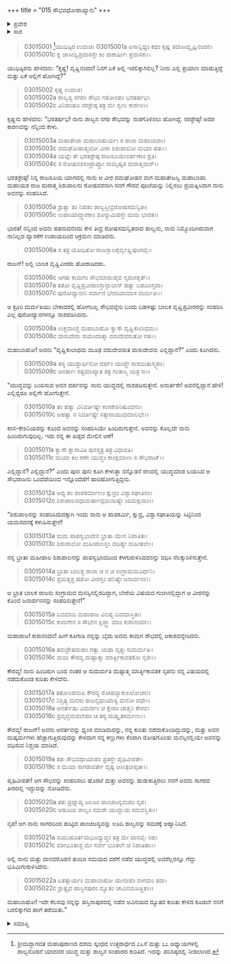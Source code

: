 +++
title = "015 ಸೌಭವಧೋಪಾಖ್ಯಾನಃ"
+++

<details><summary>ಪ್ರವೇಶ</summary>


।।   ಓಂ ಓಂ ನಮೋ ನಾರಾಯಣಾಯ।।   ಶ್ರೀ ವೇದವ್ಯಾಸಾಯ ನಮಃ ।।

ಶ್ರೀ ಕೃಷ್ಣದ್ವೈಪಾಯನ ವೇದವ್ಯಾಸ ವಿರಚಿತ  

**ಶ್ರೀ ಮಹಾಭಾರತ**

**ಆರಣ್ಯಕ ಪರ್ವ**

**ಕೈರಾತ ಪರ್ವ**

**ಅಧ್ಯಾಯ 15**

</details>


<details><summary>ಸಾರ</summary>

ಆ ಸಮಯದಲ್ಲಿ ಅವನು ಎಲ್ಲಿದ್ದ ಎನ್ನುವುದನ್ನು ಯುಧಿಷ್ಠಿರನು ಕೇಳಲು ಕೃಷ್ಣನು ಶಿಶುಪಾಲನ ವಧೆಯ ಸೇಡು ತೀರಿಸಿಕೊಳ್ಳಲು ತನ್ನ ದ್ವಾರಕೆಗೆ ಆಕ್ರಮಣ ಮಾಡಿದ ಸೌಭಪತಿ ಶಾಲ್ವನೊಂದಿಗೆ ಹೋರಾಡುತ್ತಿದ್ದನೆಂದು ಹೇಳುವುದು (1-22).

</details>


>03015001 [^1]ಯುಧಿಷ್ಠಿರ ಉವಾಚ।
03015001a ಅಸಾನ್ನಿಧ್ಯಂ ಕಥಂ ಕೃಷ್ಣ ತವಾಸೀದ್ವೃಷ್ಣಿನಂದನ।   
03015001c ಕ್ವ ಚಾಸೀದ್ವಿಪ್ರವಾಸಸ್ತೇ ಕಿಂ ವಾಕಾರ್ಷೀಃ ಪ್ರವಾಸಕಃ।।

ಯುಧಿಷ್ಠಿರನು ಹೇಳಿದನು: “ಕೃಷ್ಣ! ವೃಷ್ಣಿನಂದನ! ನಿನಗೆ ಏಕೆ ಅಲ್ಲಿ ಇರಲಿಕ್ಕಾಗಲಿಲ್ಲ? ನೀನು ಎಲ್ಲಿ ಪ್ರಯಾಣ ಮಾಡುತ್ತಿದ್ದೆ ಮತ್ತು ಏಕೆ ಅಲ್ಲಿಗೆ ಹೋಗಿದ್ದೆ?”

> 03015002 ಕೃಷ್ಣ ಉವಾಚ।  
03015002a ಶಾಲ್ವಸ್ಯ ನಗರಂ ಸೌಭಂ ಗತೋಽಹಂ ಭರತರ್ಷಭ।  
03015002c ವಿನಿಹಂತುಂ ನರಶ್ರೇಷ್ಠ ತತ್ರ ಮೇ ಶೃಣು ಕಾರಣಂ।।

ಕೃಷ್ಣನು ಹೇಳಿದನು: “ಭರತರ್ಷಭ! ನಾನು ಶಾಲ್ವನ ನಗರ ಸೌಭವನ್ನು ನಾಶಗೊಳಿಸಲು ಹೋಗಿದ್ದೆ. ನರಶ್ರೇಷ್ಠ! ಅದರ ಕಾರಣವನ್ನು ನನ್ನಿಂದ ಕೇಳು.

> 03015003a ಮಹಾತೇಜಾ ಮಹಾಬಾಹುರ್ಯಃ ಸ ರಾಜಾ ಮಹಾಯಶಾಃ।   
03015003c ದಮಘೋಷಾತ್ಮಜೋ ವೀರಃ ಶಿಶುಪಾಲೋ ಮಯಾ ಹತಃ।।  
03015004a ಯಜ್ಞೇ ತೇ ಭರತಶ್ರೇಷ್ಠ ರಾಜಸೂಯೇಽರ್ಹಣಾಂ ಪ್ರತಿ।  
03015004c ಸ ರೋಷವಶಸಂಪ್ರಾಪ್ತೋ ನಾಮೃಷ್ಯತ ದುರಾತ್ಮವಾನ್।।

ಭರತಶ್ರೇಷ್ಠ! ನಿನ್ನ ರಾಜಸೂಯ ಯಾಗದಲ್ಲಿ ನಾನು ಆ ವೀರ ದಮಘೋಷನ ಮಗ ಮಹಾತೇಜಸ್ವಿ ಮಹಾಬಾಹು ಮಹಾಯಶ ರಾಜ ದುರಾತ್ಮ ಶಿಶುಪಾಲನು ರೋಷವಶನಾಗಿ ನನಗೆ ಗೌರವ ಪೂಜೆಯನ್ನು ನಿಲ್ಲಿಸಲು ಪ್ರಯತ್ನಿಸಿದಾಗ ನಾನು ಅವನನ್ನು ಸಂಹರಿಸಿದೆ.

> 03015005a ಶ್ರುತ್ವಾ ತಂ ನಿಹತಂ ಶಾಲ್ವಸ್ತೀವ್ರರೋಷಸಮನ್ವಿತಃ।  
03015005c ಉಪಾಯಾದ್ದ್ವಾರಕಾಂ ಶೂನ್ಯಾಮಿಹಸ್ಥೇ ಮಯಿ ಭಾರತ।।

ಭಾರತ! ನನ್ನಿಂದ ಅವನು ಹತನಾದನೆಂದು ಕೇಳಿ ತೀವ್ರ ರೋಷಸಮನ್ವಿತನಾದ ಶಾಲ್ವನು, ನಾನು ನಿಮ್ಮೊಂದಿಗಿರುವಾಗ ನಾನಿಲ್ಲದ ದ್ವಾರಕೆಗೆ ಉಪಾಯದಿಂದ ಆಕ್ರಮಣ ಮಾಡಿದನು.

> 03015006a ಸ ತತ್ರ ಯೋಧಿತೋ ರಾಜನ್ಬಾಲಕೈರ್ವೃಷ್ಣಿಪುಂಗವೈಃ।

ರಾಜನ್! ಅಲ್ಲಿ ಬಾಲಕ ವೃಷ್ಣಿವೀರರು ಹೋರಾಡಿದರು.

> 03015006c ಆಗತಃ ಕಾಮಗಂ ಸೌಭಮಾರುಃಶೈವ ನೃಶಂಸಕೃತ್।।  
03015007a ತತೋ ವೃಷ್ಣಿಪ್ರವೀರಾಂಸ್ತಾನ್ಬಾಲಾನ್ ಹತ್ವಾ ಬಹೂಂಸ್ತದಾ।  
03015007c ಪುರೋದ್ಯಾನಾನಿ ಸರ್ವಾಣಿ ಭೇದಯಾಮಾಸ ದುರ್ಮತಿಃ।।

ಆ ಕ್ರೂರಿ ದುರ್ಮತಿಯು ಬೇಕಾದರಲ್ಲಿ ಹೋಗಬಲ್ಲ ಸೌಭವನ್ನೇರಿ ಬಂದು ಬಹಳಷ್ಟು ಬಾಲಕ ವೃಷ್ಣಿಪ್ರವೀರರನ್ನು ಸಂಹರಿಸಿ ಎಲ್ಲ ಪುರೋದ್ಯಾನಗಳನ್ನೂ ನಾಶಪಡಿಸಿದನು.

> 03015008a ಉಕ್ತವಾಂಶ್ಚ ಮಹಾಬಾಹೋ ಕ್ವಾಸೌ ವೃಷ್ಣಿಕುಲಾಧಮಃ।  
03015008c ವಾಸುದೇವಃ ಸುಮಂದಾತ್ಮಾ ವಸುದೇವಸುತೋ ಗತಃ।।

ಮಹಾಬಾಹೋ! ಅವನು “ವೃಷ್ಣಿಕುಲಾಧಮ ಮೂಢ ವಸುದೇವಸುತ ವಾಸುದೇವನು ಎಲ್ಲಿದ್ದಾನೆ?” ಎಂದು ಕೂಗಿದನು.

> 03015009a ತಸ್ಯ ಯುದ್ಧಾರ್ಥಿನೋ ದರ್ಪಂ ಯುದ್ಧೇ ನಾಶಯಿತಾಸ್ಮ್ಯಹಂ।   
03015009c ಆನರ್ತಾಃ ಸತ್ಯಮಾಖ್ಯಾತ ತತ್ರ ಗಂತಾಸ್ಮಿ ಯತ್ರ ಸಃ।।

“ಯುದ್ಧವನ್ನು ಬಯಸುವ ಅವನ ದರ್ಪವನ್ನು ನಾನು ಯುದ್ಧದಲ್ಲಿ ನಾಶಪಡಿಸುತ್ತೇನೆ. ಅನಾರ್ತರೇ! ಅವನೆಲ್ಲಿದ್ದಾನೆ ಹೇಳಿ! ಎಲ್ಲಿದ್ದರೂ ಅಲ್ಲಿಗೇ ಹೋಗುತ್ತೇನೆ.

> 03015010a ತಂ ಹತ್ವಾ ವಿನಿವರ್ತಿಷ್ಯೇ ಕಂಸಕೇಶಿನಿಷೂದನಂ।  
03015010c ಅಹತ್ವಾ ನ ನಿವರ್ತಿಷ್ಯೇ ಸತ್ಯೇನಾಯುಧಮಾಲಭೇ।।

ಕಂಸ-ಕೇಶಿನಿಯರನ್ನು ಕೊಂದ ಅವನನ್ನು ಸಂಹರಿಸಿಯೇ ಹಿಂದಿರುಗುತ್ತೇನೆ. ಅವನನ್ನು ಕೊಲ್ಲದೇ ನಾನು ಹಿಂದಿರುಗುವುದಿಲ್ಲ. ಇದು ನನ್ನ ಈ ಖಡ್ಗದ ಮೇಲಿನ ಆಣೆ!

> 03015011a ಕ್ವಾಸೌ ಕ್ವಾಸಾವಿತಿ ಪುನಸ್ತತ್ರ ತತ್ರ ವಿಧಾವತಿ।  
03015011c ಮಯಾ ಕಿಲ ರಣೇ ಯುದ್ಧಂ ಕಾಂಕ್ಷಮಾಣಃ ಸ ಸೌಭರಾಟ್।।

ಎಲ್ಲಿದ್ದಾನೆ? ಎಲ್ಲಿದ್ದಾನೆ?” ಎಂದು ಪುನಃ ಪುನಃ ಕೂಗಿ ಕೇಳುತ್ತಾ ನನ್ನೊಡನೆ ರಣದಲ್ಲಿ ಯುದ್ಧಮಾಡ ಬಯಸಿದ ಆ ಸೌಭರಾಜನು ಒಂದೆಡೆಯಿಂದ ಇನ್ನೊಂದೆಡೆಗೆ ಹಾರಿಹೋಗುತ್ತಿದ್ದನು.

> 03015012a ಅದ್ಯ ತಂ ಪಾಪಕರ್ಮಾಣಂ ಕ್ಷುದ್ರಂ ವಿಶ್ವಾಸಘಾತಿನಂ।  
03015012c ಶಿಶುಪಾಲವಧಾಮರ್ಷಾದ್ಗಮಯಿಷ್ಯೇ ಯಮಕ್ಷಯಂ।।

“ಶಿಶುಪಾಲನನ್ನು ಸಂಹರಿಸಿದುದಕ್ಕಾಗಿ ಇಂದು ನಾನು ಆ ಪಾಪಕರ್ಮಿ, ಕ್ಷುದ್ರ, ವಿಶ್ವಾಸಘಾತಿಯನ್ನು ಸಿಟ್ಟಿನಿಂದ ಯಮಸದನಕ್ಕೆ ಕಳುಹಿಸುತ್ತೇನೆ!

> 03015013a ಮಮ ಪಾಪಸ್ವಭಾವೇನ ಭ್ರಾತಾ ಯೇನ ನಿಪಾತಿತಃ।   
03015013c ಶಿಶುಪಾಲೋ ಮಹೀಪಾಲಸ್ತಂ ವಧಿಷ್ಯೇ ಮಹೀತಲೇ।।

ನನ್ನ ಭ್ರಾತಾ ಮಹೀಪಾಲ ಶಿಶುಪಾಲನನ್ನು ಪಾಪಸ್ವಭಾವದಿಂದ ಕೆಳಗುರುಳಿಸಿದವನನ್ನು ವಧಿಸಿ ನೆಲಕ್ಕುರಿಳಿಸುತ್ತೇನೆ.

> 03015014a ಭ್ರಾತಾ ಬಾಲಶ್ಚ ರಾಜಾ ಚ ನ ಚ ಸಂಗ್ರಾಮಮೂರ್ಧನಿ।  
03015014c ಪ್ರಮತ್ತಶ್ಚ ಹತೋ ವೀರಸ್ತಂ ಹನಿಷ್ಯೇ ಜನಾರ್ದನಂ।।

ಆ ಭ್ರಾತ ಬಾಲಕ ರಾಜನು ಸಂಗ್ರಾಮದ ಮನಸ್ಸಿನಲ್ಲಿರದಿದ್ದಾಗ, ಬೇರೆಯ ವಿಷಯದ ಗುಂಗಿನಲ್ಲಿದ್ದಾಗ ಆ ವೀರನನ್ನು ಕೊಂದ ಜನಾರ್ದನನನ್ನು ಸಂಹರಿಸುತ್ತೇನೆ!”

> 03015015a ಏವಮಾದಿ ಮಹಾರಾಜ ವಿಲಪ್ಯ ದಿವಮಾಸ್ಥಿತಃ।  
03015015c ಕಾಮಗೇನ ಸ ಸೌಭೇನ ಕ್ಷಿಪ್ತ್ವಾ ಮಾಂ ಕುರುನಂದನ।।

ಮಹಾರಾಜ! ಕುರುನಂದನ! ಹೀಗೆ ಕೂಗಾಡಿ ನನ್ನನ್ನು ಬೈದು ಅವನು ಕಾಮಗ ಸೌಭದಲ್ಲಿ ಆಕಾಶವನ್ನೇರಿದನು.

> 03015016a ತಮಶ್ರೌಷಮಹಂ ಗತ್ವಾ ಯಥಾ ವೃತ್ತಃ ಸುದುರ್ಮತಿಃ।   
03015016c ಮಯಿ ಕೌರವ್ಯ ದುಷ್ಟಾತ್ಮಾ ಮಾರ್ತ್ತಿಕಾವತಕೋ ನೃಪಃ।।

ಕೌರವ್ಯ! ನಾನು ಹಿಂದಿರುಗಿ ಬಂದ ನಂತರ ಆ ಸುದುರ್ಮತಿ ದುಷ್ಟಾತ್ಮ ಮಾರ್ತ್ತಿಕಾವತಕ ನೃಪನು ನನ್ನ ವಿಷಯದಲ್ಲಿ ನಡೆದುಕೊಂಡ ಕುರಿತು ಕೇಳಿದೆನು.

> 03015017a ತತೋಽಹಮಪಿ ಕೌರವ್ಯ ರೋಷವ್ಯಾಕುಲಲೋಚನಃ।  
03015017c ನಿಶ್ಚಿತ್ಯ ಮನಸಾ ರಾಜನ್ವಧಾಯಾಸ್ಯ ಮನೋ ದಧೇ।।  
03015018a ಆನರ್ತೇಷು ವಿಮರ್ದಂ ಚ ಕ್ಷೇಪಂ ಚಾತ್ಮನಿ ಕೌರವ।  
03015018c ಪ್ರವೃದ್ಧಮವಲೇಪಂ ಚ ತಸ್ಯ ದುಷ್ಕೃತಕರ್ಮಣಃ।।

ಕೌರವ್ಯ! ರಾಜನ್! ಅವನು ಆನರ್ತವನ್ನು ಧ್ವಂಸ ಮಾಡಿದುದನ್ನು, ನನ್ನ ಕುರಿತು ನಡೆದುಕೊಂಡಿದ್ದುದನ್ನು, ಮತ್ತು ಅವನ ದುಷ್ಕರ್ಮಗಳು ಹೆಚ್ಚಾಗುತ್ತಿರುವುದನ್ನು ಕೇಳಿದಾಗ ನನ್ನ ಕಣ್ಣುಗಳು ಕೆಂಪಾಗಿ ರೋಷಗೊಂಡು ಮನಸ್ಸಿನಲ್ಲಿಯೇ ಅವನನ್ನು ವಧಿಸುವ ನಿಶ್ಚಯ ಮಾಡಿದೆ.

> 03015019a ತತಃ ಸೌಭವಧಾಯಾಹಂ ಪ್ರತಸ್ಥೇ ಪೃಥಿವೀಪತೇ।   
03015019c ಸ ಮಯಾ ಸಾಗರಾವರ್ತೇ ದೃಷ್ಟ ಆಸೀತ್ಪರೀಪ್ಸತಾ।।

ಪೃಥಿವೀಪತೇ! ಆಗ ಸೌಭನನ್ನು ಸಂಹರಿಸಲು ಹೊರಟೆ ಮತ್ತು ಅವನನ್ನು ಹುಡುಕುತ್ತಿರಲು ನನಗೆ ಅವನು ಸಾಗರದ ತೀರದಲ್ಲಿ ಇದ್ದುದನ್ನು ನೋಡಿದೆನು.

> 03015020a ತತಃ ಪ್ರಧ್ಮಾಪ್ಯ ಜಲಜಂ ಪಾಂಚಜನ್ಯಮಹಂ ನೃಪ।  
03015020c ಆಹೂಯ ಶಾಲ್ವಂ ಸಮರೇ ಯುದ್ಧಾಯ ಸಮವಸ್ಥಿತಃ।।

ನೃಪ! ಆಗ ನಾನು ಸಾಗರದಿಂದ ಹುಟ್ಟಿದ ಪಾಂಚಜನ್ಯವನ್ನು ಊದಿ ಶಾಲ್ವನನ್ನು ಸಮರಕ್ಕೆ ಆಹ್ವಾನಿಸಿದೆ.

> 03015021a ಸುಮುಹೂರ್ತಮಭೂದ್ಯುದ್ಧಂ ತತ್ರ ಮೇ ದಾನವೈಃ ಸಹ।  
03015021c ವಶೀಭೂತಾಶ್ಚ ಮೇ ಸರ್ವೇ ಭೂತಲೇ ಚ ನಿಪಾತಿತಾಃ।।

ಅಲ್ಲಿ ನಾನು ಮತ್ತು ದಾನವರೊಡನೆ ತುಂಬಾ ಸಮಯದ ವರೆಗೆ ನಡೆದ ಯುದ್ಧದಲ್ಲಿ ಅವರೆಲ್ಲರನ್ನೂ ಗೆದ್ದು ಭೂಮಿಗುರುಳಿಸಿದೆನು.

> 03015022a ಏತತ್ಕಾರ್ಯಂ ಮಹಾಬಾಹೋ ಯೇನಾಹಂ ನಾಗಮಂ ತದಾ।  
03015022c ಶ್ರುತ್ವೈವ ಹಾಸ್ತಿನಪುರಂ ದ್ಯೂತಂ ಚಾವಿನಯೋತ್ಥಿತಂ।।

ಮಹಾಬಾಹೋ! ಇದೇ ಕೆಲಸವು ನನ್ನನ್ನು ಹಸ್ತಿನಾಪುರದಲ್ಲಿ ನಡೆದ ಅವಿನಯದ ದ್ಯೂತದ ಕುರಿತು ಕೇಳಿದ ಕೂಡಲೇ ನನಗೆ ಬರಲಿಕ್ಕಾಗದ ಹಾಗೆ ತಡೆಯಿತು.”

<details><summary>ಸಮಾಪ್ತಿ</summary>

ಇತಿ ಶ್ರೀ ಮಹಾಭಾರತೇ ಆರಣ್ಯಕಪರ್ವಣಿ ಕೈರಾತಪರ್ವಣಿ ಸೌಭವಧೋಪಾಖ್ಯಾನೇ ಪಂಚದಶೋಽಧ್ಯಾಯಃ।  
ಇದು ಶ್ರೀ ಮಹಾಭಾರತದಲ್ಲಿ ಆರಣ್ಯಕಪರ್ವದಲ್ಲಿ ಕೈರಾತಪರ್ವದಲ್ಲಿ ಸೌಭವಧೋಪಾಖ್ಯಾನದಲ್ಲಿ ಹದಿನೈದನೆಯ ಅಧ್ಯಾಯವು.



</details>

[^1]: ಶ್ರೀಮದ್ಭಾಗವತ ಮಹಾಪುರಾಣದ ದಶಮ ಸ್ಕಂಧದ ಉತ್ತರಾರ್ಧದ ೭೬ನೆ ಮತ್ತು ೭೭ ಅಧ್ಯಾಯಗಳಲ್ಲಿ ಶಾಲ್ವನೊಡನೆ ಯಾದವರ ಯುದ್ಧ ಮತ್ತು ಶಾಲ್ವನ ಸಂಹಾರದ ಕುರಿತಿದೆ. ಇದನ್ನು ಪರಿಶಿಷ್ಠದಲ್ಲಿ ನೀಡಲಾಗಿದೆ.

